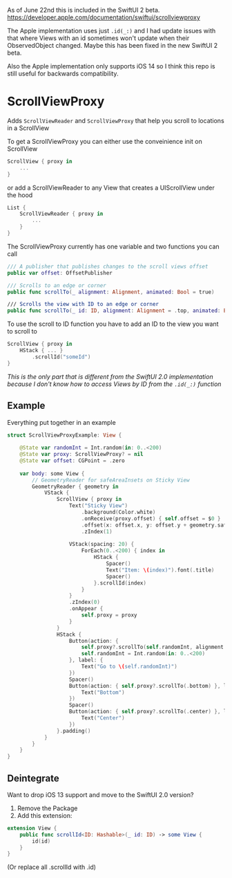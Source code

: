 As of June 22nd this is included in the SwiftUI 2 beta. https://developer.apple.com/documentation/swiftui/scrollviewproxy

The Apple implementation uses just `.id(_:)` and I had update issues with that where Views with an id sometimes won't update when their ObservedObject changed. Maybe this has been fixed in the new SwiftUI 2 beta.

Also the Apple implementation only supports iOS 14 so I think this repo is still useful for backwards compatibility.

# ScrollViewProxy

Adds `ScrollViewReader` and `ScrollViewProxy` that help you scroll to locations in a ScrollView


To get a ScrollViewProxy you can either use the conveinience init on ScrollView

```swift
ScrollView { proxy in
    ...
}
```

or add a ScrollViewReader to any View that creates a UIScrollView under the hood

```swift
List {
    ScrollViewReader { proxy in
        ...
    }
}
```

The ScrollViewProxy currently has one variable and two functions you can call

```swift
/// A publisher that publishes changes to the scroll views offset
public var offset: OffsetPublisher

/// Scrolls to an edge or corner
public func scrollTo(_ alignment: Alignment, animated: Bool = true)

/// Scrolls the view with ID to an edge or corner
public func scrollTo(_ id: ID, alignment: Alignment = .top, animated: Bool = true)
```

To use the scroll to ID function you have to add an ID to the view you want to scroll to

```swift
ScrollView { proxy in
    HStack { ... }
        .scrollId("someId")
}
```
*This is the only part that is different from the SwiftUI 2.0 implementation because I don't know how to access Views by ID from the `.id(_:)` function*

## Example

Everything put together in an example

```swift
struct ScrollViewProxyExample: View {
    
    @State var randomInt = Int.random(in: 0..<200)
    @State var proxy: ScrollViewProxy? = nil
    @State var offset: CGPoint = .zero
    
    var body: some View {
        // GeometryReader for safeAreaInsets on Sticky View
        GeometryReader { geometry in 
            VStack {
                ScrollView { proxy in
                    Text("Sticky View")
                        .background(Color.white)
                        .onReceive(proxy.offset) { self.offset = $0 }
                        .offset(x: offset.x, y: offset.y + geometry.safeAreaInsets.top)
                        .zIndex(1)
                    
                    VStack(spacing: 20) {
                        ForEach(0..<200) { index in
                            HStack {
                                Spacer()
                                Text("Item: \(index)").font(.title)
                                Spacer()
                            }.scrollId(index)
                        }
                    }
                    .zIndex(0)
                    .onAppear {
                        self.proxy = proxy
                    }
                }
                HStack {
                    Button(action: {
                        self.proxy?.scrollTo(self.randomInt, alignment: .center)
                        self.randomInt = Int.random(in: 0..<200)
                    }, label: {
                        Text("Go to \(self.randomInt)")
                    })
                    Spacer()
                    Button(action: { self.proxy?.scrollTo(.bottom) }, label: {
                        Text("Bottom")
                    })
                    Spacer()
                    Button(action: { self.proxy?.scrollTo(.center) }, label: {
                        Text("Center")
                    })
                }.padding()
            }
        }
    }
}
```

## Deintegrate

Want to drop iOS 13 support and move to the SwiftUI 2.0 version?

1. Remove the Package
2. Add this extension:
```swift
extension View {
    public func scrollId<ID: Hashable>(_ id: ID) -> some View {
        id(id)
    } 
}
```
(Or replace all .scrollId with .id)
